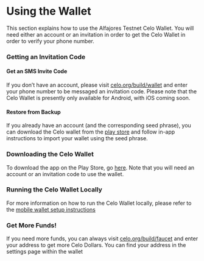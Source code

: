 # Using the Wallet

This section explains how to use the Alfajores Testnet Celo Wallet. You will need either an account or an invitation in order to get the Celo Wallet in order to verify your phone number.

### Getting an Invitation Code

#### Get an SMS Invite Code

If you don’t have an account, please visit [celo.org/build/wallet](https://celo.org/build/wallet) and enter your phone number to be messaged an invitation code. Please note that the Celo Wallet is presently only available for Android, with iOS coming soon.

#### Restore from Backup

If you already have an account \(and the corresponding seed phrase\), you can download the Celo wallet from the [play store](https://play.google.com/store/apps/details?id=org.celo.mobile.alfajores) and follow in-app instructions to import your wallet using the seed phrase.

### Downloading the Celo Wallet

To download the app on the Play Store, go [here](https://play.google.com/store/apps/details?id=org.celo.mobile.alfajores). Note that you will need an account or an invitation code to use the wallet.

### Running the Celo Wallet Locally

For more information on how to run the Celo Wallet locally, please refer to the [mobile wallet setup instructions](../celo-codebase/wallet/intro.md)

### Get More Funds!

If you need more funds, you can always visit [celo.org/build/faucet](https://celo.org/build/faucet) and enter your address to get more Celo Dollars. You can find your address in the settings page within the wallet
